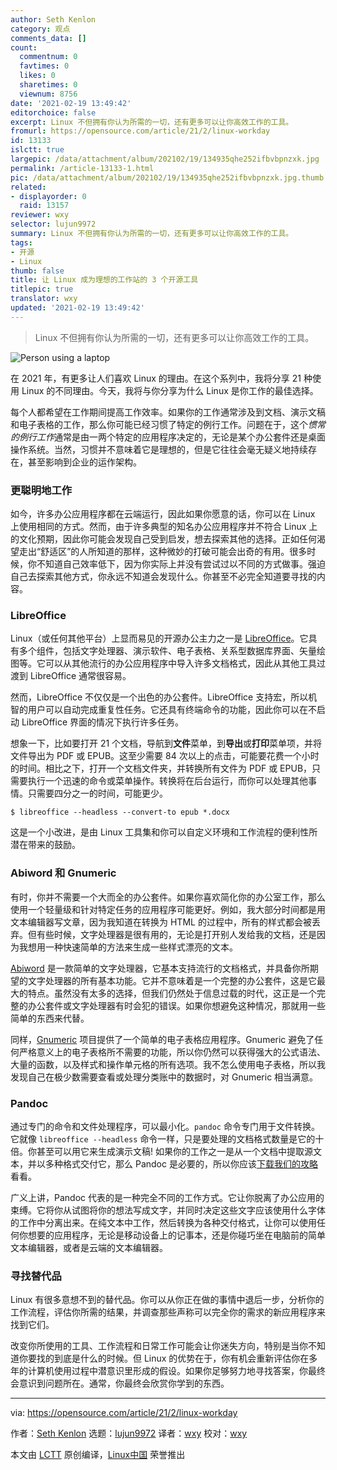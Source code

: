 ```yaml
---
author: Seth Kenlon
category: 观点
comments_data: []
count:
  commentnum: 0
  favtimes: 0
  likes: 0
  sharetimes: 0
  viewnum: 8756
date: '2021-02-19 13:49:42'
editorchoice: false
excerpt: Linux 不但拥有你认为所需的一切，还有更多可以让你高效工作的工具。
fromurl: https://opensource.com/article/21/2/linux-workday
id: 13133
islctt: true
largepic: /data/attachment/album/202102/19/134935qhe252ifbvbpnzxk.jpg
permalink: /article-13133-1.html
pic: /data/attachment/album/202102/19/134935qhe252ifbvbpnzxk.jpg.thumb.jpg
related:
- displayorder: 0
  raid: 13157
reviewer: wxy
selector: lujun9972
summary: Linux 不但拥有你认为所需的一切，还有更多可以让你高效工作的工具。
tags:
- 开源
- Linux
thumb: false
title: 让 Linux 成为理想的工作站的 3 个开源工具
titlepic: true
translator: wxy
updated: '2021-02-19 13:49:42'
---
```



> 
> Linux 不但拥有你认为所需的一切，还有更多可以让你高效工作的工具。
> 
> 
> 


![](/data/attachment/album/202102/19/134935qhe252ifbvbpnzxk.jpg "Person using a laptop")


在 2021 年，有更多让人们喜欢 Linux 的理由。在这个系列中，我将分享 21 种使用 Linux 的不同理由。今天，我将与你分享为什么 Linux 是你工作的最佳选择。


每个人都希望在工作期间提高工作效率。如果你的工作通常涉及到文档、演示文稿和电子表格的工作，那么你可能已经习惯了特定的例行工作。问题在于，这个*惯常的例行工作*通常是由一两个特定的应用程序决定的，无论是某个办公套件还是桌面操作系统。当然，习惯并不意味着它是理想的，但是它往往会毫无疑义地持续存在，甚至影响到企业的运作架构。


### 更聪明地工作


如今，许多办公应用程序都在云端运行，因此如果你愿意的话，你可以在 Linux 上使用相同的方式。然而，由于许多典型的知名办公应用程序并不符合 Linux 上的文化预期，因此你可能会发现自己受到启发，想去探索其他的选择。正如任何渴望走出“舒适区”的人所知道的那样，这种微妙的打破可能会出奇的有用。很多时候，你不知道自己效率低下，因为你实际上并没有尝试过以不同的方式做事。强迫自己去探索其他方式，你永远不知道会发现什么。你甚至不必完全知道要寻找的内容。


### LibreOffice


Linux（或任何其他平台）上显而易见的开源办公主力之一是 [LibreOffice](http://libreoffice.org)。它具有多个组件，包括文字处理器、演示软件、电子表格、关系型数据库界面、矢量绘图等。它可以从其他流行的办公应用程序中导入许多文档格式，因此从其他工具过渡到 LibreOffice 通常很容易。


然而，LibreOffice 不仅仅是一个出色的办公套件。LibreOffice 支持宏，所以机智的用户可以自动完成重复性任务。它还具有终端命令的功能，因此你可以在不启动 LibreOffice 界面的情况下执行许多任务。


想象一下，比如要打开 21 个文档，导航到**文件**菜单，到**导出**或**打印**菜单项，并将文件导出为 PDF 或 EPUB。这至少需要 84 次以上的点击，可能要花费一个小时的时间。相比之下，打开一个文档文件夹，并转换所有文件为 PDF 或 EPUB，只需要执行一个迅速的命令或菜单操作。转换将在后台运行，而你可以处理其他事情。只需要四分之一的时间，可能更少。



```
$ libreoffice --headless --convert-to epub *.docx

```

这是一个小改进，是由 Linux 工具集和你可以自定义环境和工作流程的便利性所潜在带来的鼓励。


### Abiword 和 Gnumeric


有时，你并不需要一个大而全的办公套件。如果你喜欢简化你的办公室工作，那么使用一个轻量级和针对特定任务的应用程序可能更好。例如，我大部分时间都是用文本编辑器写文章，因为我知道在转换为 HTML 的过程中，所有的样式都会被丢弃。但有些时候，文字处理器是很有用的，无论是打开别人发给我的文档，还是因为我想用一种快速简单的方法来生成一些样式漂亮的文本。


[Abiword](https://www.abisource.com) 是一款简单的文字处理器，它基本支持流行的文档格式，并具备你所期望的文字处理器的所有基本功能。它并不意味着是一个完整的办公套件，这是它最大的特点。虽然没有太多的选择，但我们仍然处于信息过载的时代，这正是一个完整的办公套件或文字处理器有时会犯的错误。如果你想避免这种情况，那就用一些简单的东西来代替。


同样，[Gnumeric](http://www.gnumeric.org) 项目提供了一个简单的电子表格应用程序。Gnumeric 避免了任何严格意义上的电子表格所不需要的功能，所以你仍然可以获得强大的公式语法、大量的函数，以及样式和操作单元格的所有选项。我不怎么使用电子表格，所以我发现自己在极少数需要查看或处理分类账中的数据时，对 Gnumeric 相当满意。


### Pandoc


通过专门的命令和文件处理程序，可以最小化。`pandoc` 命令专门用于文件转换。它就像 `libreoffice --headless` 命令一样，只是要处理的文档格式数量是它的十倍。你甚至可以用它来生成演示文稿! 如果你的工作之一是从一个文档中提取源文本，并以多种格式交付它，那么 Pandoc 是必要的，所以你应该[下载我们的攻略](https://opensource.com/article/20/5/pandoc-cheat-sheet)看看。


广义上讲，Pandoc 代表的是一种完全不同的工作方式。它让你脱离了办公应用的束缚。它将你从试图将你的想法写成文字，并同时决定这些文字应该使用什么字体的工作中分离出来。在纯文本中工作，然后转换为各种交付格式，让你可以使用任何你想要的应用程序，无论是移动设备上的记事本，还是你碰巧坐在电脑前的简单文本编辑器，或者是云端的文本编辑器。


### 寻找替代品


Linux 有很多意想不到的替代品。你可以从你正在做的事情中退后一步，分析你的工作流程，评估你所需的结果，并调查那些声称可以完全你的需求的新应用程序来找到它们。


改变你所使用的工具、工作流程和日常工作可能会让你迷失方向，特别是当你不知道你要找的到底是什么的时候。但 Linux 的优势在于，你有机会重新评估你在多年的计算机使用过程中潜意识里形成的假设。如果你足够努力地寻找答案，你最终会意识到问题所在。通常，你最终会欣赏你学到的东西。




---


via: <https://opensource.com/article/21/2/linux-workday>


作者：[Seth Kenlon](https://opensource.com/users/seth) 选题：[lujun9972](https://github.com/lujun9972) 译者：[wxy](https://github.com/wxy) 校对：[wxy](https://github.com/wxy)


本文由 [LCTT](https://github.com/LCTT/TranslateProject) 原创编译，[Linux中国](https://linux.cn/) 荣誉推出
